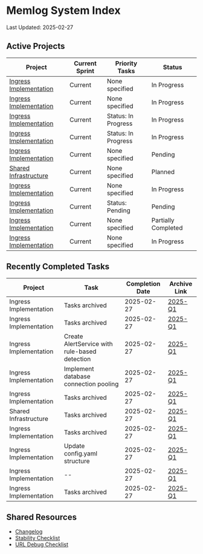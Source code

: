 # Memlog System Index

Last Updated: 2025-02-27

## Active Projects

| Project | Current Sprint | Priority Tasks | Status |
|---------|---------------|----------------|--------|
| [Ingress Implementation](./active/documentation-tasks.md) | Current | None specified | In Progress |
| [Ingress Implementation](./active/ingress-implementation-tasks.md) | Current | None specified | In Progress |
| [Ingress Implementation](./active/log-aggregator-tasks.md) | Current | Status: In Progress | In Progress |
| [Ingress Implementation](./active/mini-xdr.md) | Current | Status: In Progress | In Progress |
| [Ingress Implementation](./active/network-protocol-analyzer.md) | Current | None specified | Pending |
| [Shared Infrastructure](./active/shared-infrastructure.md) | Current | None specified | Planned |
| [Ingress Implementation](./active/siem-dashboard.md) | Current | None specified | In Progress |
| [Ingress Implementation](./active/system-monitoring-agent.md) | Current | Status: Pending | Pending |
| [Ingress Implementation](./active/system-monitoring-gateway.md) | Current | None specified | Partially Completed |
| [Ingress Implementation](./active/tds-tasks.md) | Current | None specified | In Progress |

## Recently Completed Tasks

| Project | Task | Completion Date | Archive Link |
|---------|------|----------------|-------------|
| Ingress Implementation | Tasks archived | 2025-02-27 | [2025-Q1](./archived/documentation-tasks/2025-Q1.md) |
| Ingress Implementation | Tasks archived | 2025-02-27 | [2025-Q1](./archived/ingress-implementation-tasks/2025-Q1.md) |
| Ingress Implementation | Create AlertService with rule-based detection | 2025-02-27 | [2025-Q1](./archived/log-aggregator-tasks/2025-Q1.md) |
| Ingress Implementation | Implement database connection pooling | 2025-02-27 | [2025-Q1](./archived/mini-xdr/2025-Q1.md) |
| Ingress Implementation | Tasks archived | 2025-02-27 | [2025-Q1](./archived/network-protocol-analyzer/2025-Q1.md) |
| Shared Infrastructure | Tasks archived | 2025-02-27 | [2025-Q1](./archived/shared-infrastructure/2025-Q1.md) |
| Ingress Implementation | Tasks archived | 2025-02-27 | [2025-Q1](./archived/siem-dashboard/2025-Q1.md) |
| Ingress Implementation | Update config.yaml structure | 2025-02-27 | [2025-Q1](./archived/system-monitoring-agent/2025-Q1.md) |
| Ingress Implementation | -- | 2025-02-27 | [2025-Q1](./archived/system-monitoring-gateway/2025-Q1.md) |
| Ingress Implementation | Tasks archived | 2025-02-27 | [2025-Q1](./archived/tds-tasks/2025-Q1.md) |

## Shared Resources

- [Changelog](./shared/changelog.md)
- [Stability Checklist](./shared/stability_checklist.md)
- [URL Debug Checklist](./shared/url_debug_checklist.md)
